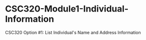 # CSC320-Module1-Individual-Information
CSC320 Option #1: List Individual's Name and Address Information
